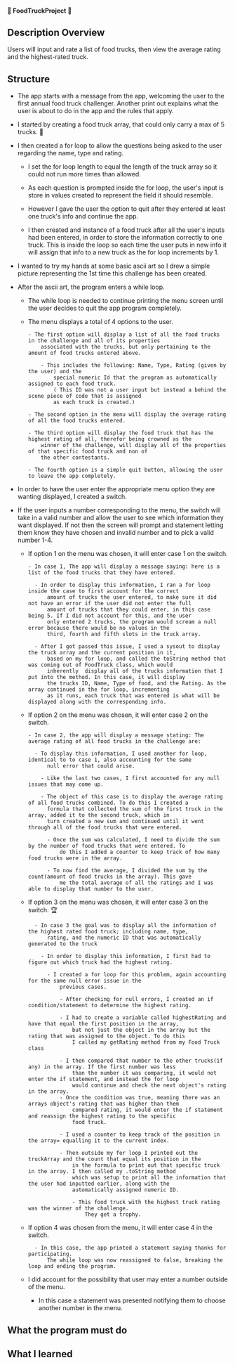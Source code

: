 ####                         :truck:              **FoodTruckProject**                 :truck:                              ####


##                                              **Description Overview**                                                      ##


Users will input and rate a list of food trucks, then view the average rating and the highest-rated truck.


##                                                    **Structure**                                                           ##  

- The app starts with a message from the app, welcoming the user to the first annual food truck challenger. Another print
    out explains what the user is about to do in the app and the rules that apply.


- I started by creating a food truck array, that could only carry a max of 5 trucks. :truck:

- I then created a for loop to allow the questions being asked to the user regarding the name, type and rating.

  - I set the for loop length to equal the length of the truck array so it could not run more times than allowed.

  - As each question is prompted inside the for loop, the user's input is store in values created to represent the field
      it should resemble.

  - However I gave the user the option to quit after they entered at least one truck's info and continue the app.

  -  I then created and instance of a food truck after all the user's inputs had been entered, in order to store the
      information correctly to one truck. This is inside the loop so each time the user puts in new info it will assign
      that info to a new truck as the for loop increments by 1.


- I wanted to try my hands at some basic ascii art so I drew a simple picture representing the 1st time this challenge has
    been created.

- After the ascii art, the program enters a while loop.

  - The while loop is needed to continue printing the menu screen until the user decides to quit the app program
      completely.

  - The menu displays a total of 4 options to the user.

        - The first option will display a list of all the food trucks in the challenge and all of its properties
            associated with the trucks, but only pertaining to the amount of food trucks entered above.

            - This includes the following: Name, Type, Rating (given by the user) and the
                special numeric Id that the program as automatically assigned to each food truck.
                ( This ID was not a user input but instead a behind the scene piece of code that is assigned
                as each truck is created.)

        - The second option in the menu will display the average rating of all the food trucks entered.

        - The third option will display the food truck that has the highest rating of all, therefor being crowned as the
            winner of the challenge, will display all of the properties of that specific food truck and non of
            the other contestants.

        - The fourth option is a simple quit button, allowing the user to leave the app completely.

- In order to have the user enter the appropriate menu option they are wanting displayed, I created a switch.

- If the user inputs a number corresponding to the menu, the switch will take in a valid number and allow the user to
    see which information they want displayed. If not then the screen will prompt and statement letting them know
    they have chosen and invalid number and to pick  a valid number 1-4.

  - If option 1 on the menu was chosen, it will enter case 1 on the switch.

        - In case 1, The app will display a message saying: here is a list of the food trucks that they have entered.

          - In order to display this information, I ran a for loop inside the case to first account for the correct
              amount of trucks the user entered, to make sure it did not have an error if the user did not enter the full
              amount of trucks that they could enter, in this case being 5. If I did not account for this, and the user
              only entered 2 trucks, the program would scream a null error because there would be no values in the
              third, fourth and fifth slots in the truck array.

          - After I got passed this issue, I used a sysout to display the truck array and the current position in it,
              based on my for loop, and called the toString method that was coming out of FoodTruck class, which would
              inherently  display all of the trucks information that I put into the method. In this case, it will display
              the trucks ID, Name, Type of food, and the Rating. As the array continued in the for loop, incrementing
              as it runs, each truck that was entered is what will be displayed along with the corresponding info.

  - If option 2 on the menu was chosen, it will enter case 2 on the switch.

        - In case 2, the app will display a message stating: The average rating of all food trucks in the challenge are:

          - To display this information, I used another for loop, identical to to case 1, also accounting for the same
              null error that could arise.

            - Like the last two cases, I first accounted for any null issues that may come up.

            - The object of this case is to display the average rating of all food trucks combined. To do this I created a
              formula that collected the sum of the first truck in the array, added it to the second truck, which in
              turn created a new sum and continued until it went through all of the food trucks that were entered.

              - Once the sum was calculated, I need to divide the sum by the number of food trucks that were entered. To
                  do this I added a counter to keep track of how many food trucks were in the array.

              - To now find the average, I divided the sum by the count(amount of food trucks in the array). This gave
                  me the total average of all the ratings and I was able to display that number to the user.

  - If option 3 on the menu was chosen, it will enter case 3 on the switch. :trophy:

          - In case 3 the goal was to display all the information of the highest rated food truck; including name, type,
              rating, and the numeric ID that was automatically generated to the truck

            - In order to display this information, I first had to figure out which truck had the highest rating.

              - I created a for loop for this problem, again accounting for the same null error issue in the
                  previous cases.

                  - After checking for null errors, I created an if condition/statement to determine the highest rating.

                  - I had to create a variable called highestRating and have that equal the first position in the array,
                      but not just the object in the array but the rating that was assigned to the object. To do this
                      I called my getRating method from my Food Truck class

                  - I then compared that number to the other trucks(if any) in the array. If the first number was less
                      than the number it was comparing, it would not enter the if statement, and instead the for loop
                      would continue and check the next object's rating in the array.
                  - Once the condition was true, meaning there was an arrays object's rating that was higher than them
                      compared rating, it would enter the if statement and reassign the highest rating to the specific
                      food truck.

                  - I used a counter to keep track of the position in the array= equalling it to the current index.

                  - Then outside my for loop I printed out the truckArray and the count that equal its position in the
                      in the formula to print out that specific truck in the array. I then called my .toString method
                      which was setup to print all the information that the user had inputted earlier, along with the
                      automatically assigned numeric ID.

                      - This food truck with the highest truck rating was the winner of the challenge.
                          They get a trophy.


  - If option 4 was chosen from the menu, it will enter case 4 in the switch.

          - In this case, the app printed a statement saying thanks for participating.
              The while loop was now reassigned to false, breaking the loop and ending the program.


  - I did account for the possibility that user may enter a number outside of the menu.

    - In this case a statement was presented notifying them to choose another number in the menu.








































## What the program must do ##



## What I learned ##
